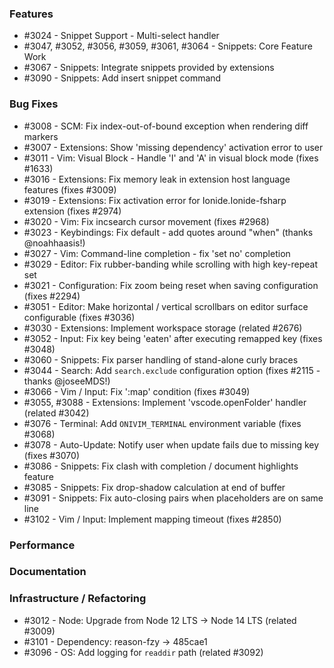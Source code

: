 ### Features 

- #3024 - Snippet Support - Multi-select handler
- #3047, #3052, #3056, #3059, #3061, #3064 - Snippets: Core Feature Work
- #3067 - Snippets: Integrate snippets provided by extensions
- #3090 - Snippets: Add insert snippet command

### Bug Fixes

- #3008 - SCM: Fix index-out-of-bound exception when rendering diff markers
- #3007 - Extensions: Show 'missing dependency' activation error to user
- #3011 - Vim: Visual Block - Handle 'I' and 'A' in visual block mode (fixes #1633)
- #3016 - Extensions: Fix memory leak in extension host language features (fixes #3009)
- #3019 - Extensions: Fix activation error for Ionide.Ionide-fsharp extension (fixes #2974)
- #3020 - Vim: Fix incsearch cursor movement (fixes #2968)
- #3023 - Keybindings: Fix default - add quotes around "when" (thanks @noahhaasis!)
- #3027 - Vim: Command-line completion - fix 'set no' completion
- #3029 - Editor: Fix rubber-banding while scrolling with high key-repeat set
- #3021 - Configuration: Fix zoom being reset when saving configuration (fixes #2294)
- #3051 - Editor: Make horizontal / vertical scrollbars on editor surface configurable (fixes #3036)
- #3030 - Extensions: Implement workspace storage (related #2676)
- #3052 - Input: Fix key being 'eaten' after executing remapped key (fixes #3048)
- #3060 - Snippets: Fix parser handling of stand-alone curly braces
- #3044 - Search: Add `search.exclude` configuration option (fixes #2115 - thanks @joseeMDS!)
- #3066 - Vim / Input: Fix ':map' condition (fixes #3049)
- #3055, #3088 - Extensions: Implement 'vscode.openFolder' handler (related #3042)
- #3076 - Terminal: Add `ONIVIM_TERMINAL` environment variable (fixes #3068)
- #3078 - Auto-Update: Notify user when update fails due to missing key (fixes #3070)
- #3086 - Snippets: Fix clash with completion / document highlights feature
- #3085 - Snippets: Fix drop-shadow calculation at end of buffer
- #3091 - Snippets: Fix auto-closing pairs when placeholders are on same line
- #3102 - Vim / Input: Implement mapping timeout (fixes #2850)

### Performance

### Documentation

### Infrastructure / Refactoring

- #3012 - Node: Upgrade from Node 12 LTS -> Node 14 LTS (related #3009)
- #3101 - Dependency: reason-fzy -> 485cae1
- #3096 - OS: Add logging for `readdir` path (related #3092)
